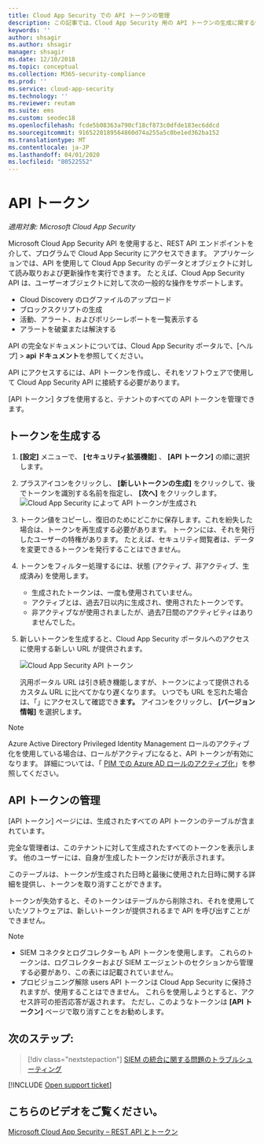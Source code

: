 ```yaml
---
title: Cloud App Security での API トークンの管理
description: この記事では、Cloud App Security 用の API トークンの生成に関する情報を提供します。
keywords: ''
author: shsagir
ms.author: shsagir
manager: shsagir
ms.date: 12/10/2018
ms.topic: conceptual
ms.collection: M365-security-compliance
ms.prod: ''
ms.service: cloud-app-security
ms.technology: ''
ms.reviewer: reutam
ms.suite: ems
ms.custom: seodec18
ms.openlocfilehash: fcde5b08363a790cf18cf873c0dfde183ec6ddcd
ms.sourcegitcommit: 9165220189564860d74a255a5c0be1ed362ba152
ms.translationtype: MT
ms.contentlocale: ja-JP
ms.lasthandoff: 04/01/2020
ms.locfileid: "80522552"
---
```

# <a name="api-tokens"></a>API トークン

*適用対象: Microsoft Cloud App Security*

Microsoft Cloud App Security API を使用すると、REST API エンドポイントを介して、プログラムで Cloud App Security にアクセスできます。 アプリケーションでは、API を使用して Cloud App Security のデータとオブジェクトに対して読み取りおよび更新操作を実行できます。 たとえば、Cloud App Security API は、ユーザーオブジェクトに対して次の一般的な操作をサポートします。

- Cloud Discovery のログファイルのアップロード
- ブロックスクリプトの生成
- 活動、アラート、およびポリシーレポートを一覧表示する
- アラートを破棄または解決する

API の完全なドキュメントについては、Cloud App Security ポータルで、[ヘルプ] > **api ドキュメント**を参照してください。

API にアクセスするには、API トークンを作成し、それをソフトウェアで使用して Cloud App Security API に接続する必要があります。

[API トークン] タブを使用すると、テナントのすべての API トークンを管理できます。

## <a name="generate-a-token"></a>トークンを生成する

1. **[設定]** メニューで、 **[セキュリティ拡張機能]** 、 **[API トークン]** の順に選択します。

2. プラスアイコンをクリックし、 **[新しいトークンの生成]** をクリックして、後でトークンを識別する名前を指定し、 **[次へ]** をクリックします。
  ![Cloud App Security によって API トークンが生成され](media/api-token-gen.png)

3. トークン値をコピーし、復旧のためにどこかに保存します。これを紛失した場合は、トークンを再生成する必要があります。 トークンには、それを発行したユーザーの特権があります。 たとえば、セキュリティ閲覧者は、データを変更できるトークンを発行することはできません。

4. トークンをフィルター処理するには、状態 (アクティブ、非アクティブ、生成済み) を使用します。

    - 生成されたトークンは、一度も使用されていません。
    - アクティブとは、過去7日以内に生成され、使用されたトークンです。
    - 非アクティブなが使用されましたが、過去7日間のアクティビティはありませんでした。

5. 新しいトークンを生成すると、Cloud App Security ポータルへのアクセスに使用する新しい URL が提供されます。

    ![Cloud App Security API トークン](media/generate-api-token.png)

    汎用ポータル URL は引き続き機能しますが、トークンによって提供されるカスタム URL に比べてかなり遅くなります。 いつでも URL を忘れた場合は、「」にアクセスして確認でき**ます。** アイコンをクリックし、 **[バージョン情報]** を選択します。

> [!NOTE]
> Azure Active Directory Privileged Identity Management ロールのアクティブ化を使用している場合は、ロールがアクティブになると、API トークンが有効になります。 詳細については、「 [PIM での Azure AD ロールのアクティブ化](https://docs.microsoft.com/azure/active-directory/privileged-identity-management/pim-how-to-activate-role)」を参照してください。

## <a name="api-token-management"></a>API トークンの管理

[API トークン] ページには、生成されたすべての API トークンのテーブルが含まれています。

完全な管理者は、このテナントに対して生成されたすべてのトークンを表示します。 他のユーザーには、自身が生成したトークンだけが表示されます。

このテーブルは、トークンが生成された日時と最後に使用された日時に関する詳細を提供し、トークンを取り消すことができます。

トークンが失効すると、そのトークンはテーブルから削除され、それを使用していたソフトウェアは、新しいトークンが提供されるまで API を呼び出すことができません。

> [!NOTE]
>
> - SIEM コネクタとログコレクターも API トークンを使用します。 これらのトークンは、ログコレクターおよび SIEM エージェントのセクションから管理する必要があり、この表には記載されていません。
> - プロビジョニング解除 users API トークンは Cloud App Security に保持されますが、使用することはできません。 これらを使用しようとすると、アクセス許可の拒否応答が返されます。 ただし、このようなトークンは **[API トークン]** ページで取り消すことをお勧めします。

## <a name="next-steps"></a>次のステップ:

> [!div class="nextstepaction"]
> [SIEM の統合に関する問題のトラブルシューティング](troubleshooting-siem.md)

[!INCLUDE [Open support ticket](includes/support.md)]

## <a name="check-out-this-video"></a>こちらのビデオをご覧ください。

[Microsoft Cloud App Security – REST API とトークン](https://channel9.msdn.com/Shows/Microsoft-Security/Microsoft-Cloud-App-Security--REST-APIs-and-Tokens)
